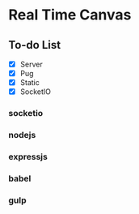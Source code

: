 # Real Time Canvas

## To-do List

-   [x] Server
-   [x] Pug
-   [x] Static
-   [x] SocketIO

### socketio

### nodejs

### expressjs

### babel

### gulp

